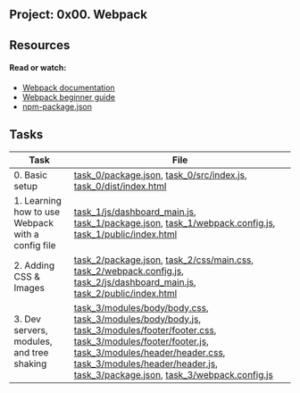 ## Project: 0x00. Webpack

## Resources

#### Read or watch:

* [Webpack documentation](https://intranet.alxswe.com/rltoken/XEFTUAcZ_9sKurp1Bui7ug)
* [Webpack beginner guide](https://intranet.alxswe.com/rltoken/6ngQzrV7xeKJjcRwdmrYAQ)
* [npm-package.json](https://intranet.alxswe.com/rltoken/P00rJM5qCeaf33hsPuhgog)
## Tasks

| Task | File |
| ---- | ---- |
| 0. Basic setup | [task_0/package.json](./task_0/package.json), [task_0/src/index.js](./task_0/src/index.js), [task_0/dist/index.html](./task_0/dist/index.html) |
| 1. Learning how to use Webpack with a config file | [task_1/js/dashboard_main.js](./task_1/js/dashboard_main.js), [task_1/package.json](./task_1/package.json), [task_1/webpack.config.js](./task_1/webpack.config.js), [task_1/public/index.html](./task_1/public/index.html) |
| 2. Adding CSS & Images | [task_2/package.json](./task_2/package.json), [task_2/css/main.css](./task_2/css/main.css), [task_2/webpack.config.js](./task_2/webpack.config.js), [task_2/js/dashboard_main.js](./task_2/js/dashboard_main.js), [task_2/public/index.html](./task_2/public/index.html) |
| 3. Dev servers, modules, and tree shaking | [task_3/modules/body/body.css](./task_3/modules/body/body.css), [task_3/modules/body/body.js](./task_3/modules/body/body.js), [task_3/modules/footer/footer.css](./task_3/modules/footer/footer.css), [task_3/modules/footer/footer.js](./task_3/modules/footer/footer.js), [task_3/modules/header/header.css](./task_3/modules/header/header.css), [task_3/modules/header/header.js](./task_3/modules/header/header.js), [task_3/package.json](./task_3/package.json), [task_3/webpack.config.js](./task_3/webpack.config.js) |

